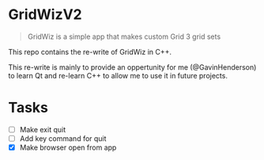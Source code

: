 # GridWizV2

> GridWiz is a simple app that makes custom Grid 3 grid sets

This repo contains the re-write of GridWiz in C++. 

This re-write is mainly to provide an oppertunity for me (@GavinHenderson) to learn Qt and re-learn C++ to allow me to use it in future projects.

# Tasks

- [ ] Make exit quit
- [ ] Add key command for quit
- [x] Make browser open from app
